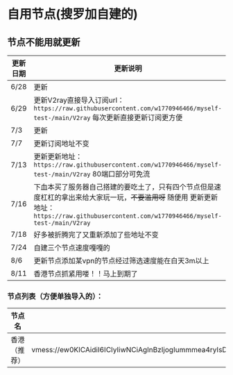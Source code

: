 # 自用节点(搜罗加自建的)

## 节点不能用就更新

|更新日期|更新说明|
|---|---
|6/28|更新|
|6/29|更新V2ray直接导入订阅url：`https://raw.githubusercontent.com/w1770946466/myself-test-/main/V2ray`  每次更新直接更新订阅更方便
|7/3|更新|
|7/7|更新订阅地址不变|
|7/13|更新更新地址：`https://raw.githubusercontent.com/w1770946466/myself-test-/main/V2ray` 80端口部分可免流|
|7/16|下血本买了服务器自己搭建的要吃土了，只有四个节点但是速度杠杠的拿出来给大家玩一玩，~~不要滥用呀~~  随便用   更新更新地址：`https://raw.githubusercontent.com/w1770946466/myself-test-/main/V2ray`|
|7/18|好多被折腾完了又重新添加了些地址不变|
|7/24|自建三个节点速度嘎嘎的|
|8/6|更新节点添加某vpn的节点经过筛选速度能在白天3m以上|
|8/11|香港节点抓紧用喽！！马上到期了|


### 节点列表（方便单独导入的）：
|节点名|节点链接|
|---|---
|香港（推荐）|vmess://ew0KICAidiI6ICIyIiwNCiAgInBzIjogIummmea4ryIsDQogICJhZGQiOiAiNDMuMTMyLjI0MC44OSIsDQogICJwb3J0IjogIjUxNjU4IiwNCiAgImlkIjogImJiZmYzNDgyLWM4YWYtNGQ0ZC1iYzYyLTk5ODMwYTQwNzYxYyIsDQogICJhaWQiOiAiNjQiLA0KICAibmV0IjogInRjcCIsDQogICJ0eXBlIjogIm5vbmUiLA0KICAiaG9zdCI6ICIiLA0KICAicGF0aCI6ICIiLA0KICAidGxzIjogIm5vbmUiDQp9|
